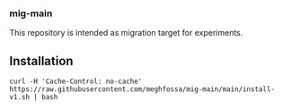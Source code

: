 ### mig-main

This repository is intended as migration target for experiments.

## Installation

```
curl -H 'Cache-Control: no-cache' https://raw.githubusercontent.com/meghfossa/mig-main/main/install-v1.sh | bash
```